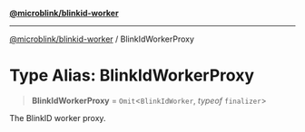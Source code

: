 [**@microblink/blinkid-worker**](../README.md)

***

[@microblink/blinkid-worker](../README.md) / BlinkIdWorkerProxy

# Type Alias: BlinkIdWorkerProxy

> **BlinkIdWorkerProxy** = `Omit`\<`BlinkIdWorker`, *typeof* `finalizer`\>

The BlinkID worker proxy.

